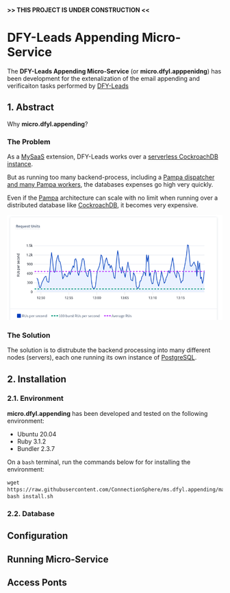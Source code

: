 **>> THIS PROJECT IS UNDER CONSTRUCTION <<**

# DFY-Leads Appending Micro-Service

The **DFY-Leads Appending Micro-Service** (or **micro.dfyl.apppenidng**) has been development for the extenalization of the email appending and verificaiton tasks performed by [DFY-Leads](https://github.com/leandrosardi/dfy-leads) 

## 1. Abstract

Why **micro.dfyl.appending**?

### The Problem

As a [MySaaS](https://github.com/leandrosardi/mysaas) extension, DFY-Leads works over a [serverless CockroachDB instance](https://www.cockroachlabs.com/serverless/).

But as running too many backend-process, including a [Pampa dispatcher and many Pampa workers](https://github.com/leandrosardi/pampa), the databases expenses go high very quickly.

Even if the [Pampa](https://github.com/leandrosardi/pampa) architecture can scale with no limit when running over a distributed database like [CockroachDB](https://www.cockroachlabs.com/), it becomes very expensive.

![CockroachDB Expenses](/docu/crdb1.png)

### The Solution

The solution is to distrubute the backend processing into many different nodes (servers), each one running its own instance of [PostgreSQL](https://www.postgresql.org
).

## 2. Installation

### 2.1. Environment

**micro.dfyl.appending** has been developed and tested on the following environment:

- Ubuntu 20.04
- Ruby 3.1.2
- Bundler 2.3.7


On a `bash` terminal, run the commands below for for installing the environment:

```
wget https://raw.githubusercontent.com/ConnectionSphere/ms.dfyl.appending/main/cli/install.sh
bash install.sh
```

### 2.2. Database


## Configuration

## Running Micro-Service

## Access Ponts
